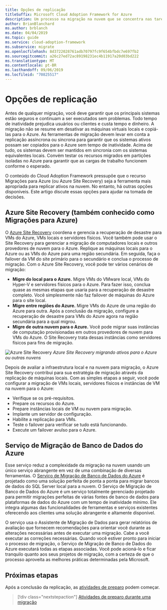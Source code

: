 ```yaml
---
title: Opções de replicação
titleSuffix: Microsoft Cloud Adoption Framework for Azure
description: Um processo na migração na nuvem que se concentra nas tarefas de migrar cargas de trabalho para a nuvem.
author: BrianBlanchard
ms.author: brblanch
ms.date: 04/04/2019
ms.topic: guide
ms.service: cloud-adoption-framework
ms.subservice: migrate
ms.openlocfilehash: 8d3722028761adb70797fc9f654bfbdc7e697fb2
ms.sourcegitcommit: a26c27ed72ac89198231ec4b11917a20d03bd222
ms.translationtype: MT
ms.contentlocale: pt-BR
ms.lasthandoff: 09/06/2019
ms.locfileid: "70825517"
---
```

# <a name="replication-options"></a>Opções de replicação

Antes de qualquer migração, você deve garantir que os principais sistemas estão seguros e continuam a ser executados sem problemas. Todo tempo de inatividade prejudica usuários ou clientes e custa tempo e dinheiro. A migração não se resume em desativar as máquinas virtuais locais e copiá-las para o Azure. As ferramentas de migração devem levar em conta a replicação assíncrona ou síncrona para garantir que os sistemas ativos possam ser copiados para o Azure sem tempo de inatividade. Acima de tudo, os sistemas devem ser mantidos em sincronia com os sistemas equivalentes locais. Convém testar os recursos migrados em partições isoladas no Azure para garantir que as cargas de trabalho funcionem conforme o esperado.

O conteúdo do Cloud Adoption Framework pressupõe que o recurso Migrações para Azure (ou Azure Site Recovery) seja a ferramenta mais apropriada para replicar ativos na nuvem. No entanto, há outras opções disponíveis. Este artigo discute essas opções para ajudar na tomada de decisões.

## <a name="azure-site-recovery-also-known-as-azure-migrate"></a>Azure Site Recovery (também conhecido como Migrações para Azure)

O [Azure Site Recovery](/azure/site-recovery/site-recovery-overview) coordena e gerencia a recuperação de desastre para VMs do Azure, VMs locais e servidores físicos. Você também pode usar o Site Recovery para gerenciar a migração de computadores locais e outros provedores de nuvem para o Azure. Replique as máquinas locais para o Azure ou as VMs do Azure para uma região secundária. Em seguida, faça o failover da VM do site primário para o secundário e conclua o processo de migração. Com o Azure Site Recovery, você pode ter vários cenários de migração:

- **Migre do local para o Azure.** Migre VMs do VMware local, VMs do Hyper-V e servidores físicos para o Azure. Para fazer isso, conclua quase as mesmas etapas que usaria para a recuperação de desastre completo. Você simplesmente não faz failover de máquinas do Azure para o site local.
- **Migre entre regiões do Azure.** Migre VMs do Azure de uma região do Azure para outra. Após a conclusão da migração, configure a recuperação de desastre para VMs do Azure agora na região secundária para a qual migrou.
- **Migre de outra nuvem para o Azure.** Você pode migrar suas instâncias de computação provisionadas em outros provedores de nuvem para VMs do Azure. O Site Recovery trata dessas instâncias como servidores físicos para fins de migração.

![Azure Site Recovery](../../../_images/asr-replication-image.png)
*Azure Site Recovery migrando ativos para o Azure ou outras nuvens*

Depois de avaliar a infraestrutura local e na nuvem para migração, o Azure Site Recovery contribui para sua estratégia de migração através da replicação de máquinas locais. Com as simples etapas a seguir, você pode configurar a migração de VMs locais, servidores físicos e instâncias de VM na nuvem para o Azure:

- Verifique se os pré-requisitos.
- Prepare os recursos do Azure.
- Prepare instâncias locais de VM ou nuvem para migração.
- Implante um servidor de configuração.
- Habilite a replicação para VMs.
- Teste o failover para verificar se tudo está funcionando.
- Execute um failover avulso para o Azure.

## <a name="azure-database-migration-service"></a>Serviço de Migração de Banco de Dados do Azure

Esse serviço reduz a complexidade da migração na nuvem usando um único serviço abrangente em vez de uma combinação de diversas ferramentas. O [Serviço de Migração de Banco de Dados do Azure](/azure/dms/dms-overview) é projetado como uma solução perfeita de ponta a ponta para migrar bancos de dados do SQL Server local para a nuvem. O Serviço de Migração de Banco de Dados do Azure é um serviço totalmente gerenciado projetado para permitir migrações perfeitas de várias fontes de banco de dados para plataformas de dados do Azure com um tempo de inatividade mínimo. Ele integra algumas das funcionalidades de ferramentas e serviços existentes oferecendo aos clientes uma solução abrangente e altamente disponível.

O serviço usa o Assistente de Migração de Dados para gerar relatórios de avaliação que fornecem recomendações para orientar você durante as alterações necessárias antes de executar uma migração. Cabe a você executar as correções necessárias. Quando você estiver pronto para iniciar o processo de migração, o Serviço de Migração de Banco de Dados do Azure executará todas as etapas associadas. Você pode acioná-lo e ficar tranquilo quanto aos seus projetos de migração, com a certeza de que o processo aproveita as melhores práticas determinadas pela Microsoft.

## <a name="next-steps"></a>Próximas etapas

Após a conclusão da replicação, as [atividades de preparo](./stage.md) podem começar.

> [!div class="nextstepaction"]
> [Atividades de preparo durante uma migração](./stage.md)
